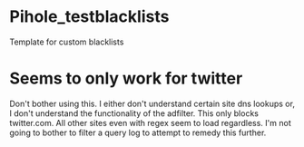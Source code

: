 # Pihole_testblacklists
 Template for custom blacklists


# Seems to only work for twitter	
Don't bother using this. I either don't understand certain site dns lookups or, I don't understand the functionality of the adfilter.
This only blocks twitter.com. All other sites even with regex seem to load regardless. 
I'm not going to bother to filter a query log to attempt to remedy this further.
